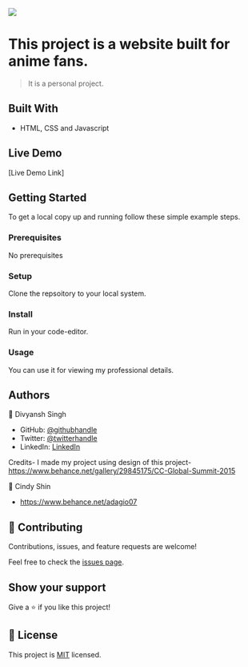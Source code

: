 ![](https://img.shields.io/badge/Microverse-blueviolet)

# This project is a website built for anime fans.
> It is a personal project.


## Built With

- HTML, CSS and Javascript

## Live Demo

[Live Demo Link]


## Getting Started




To get a local copy up and running follow these simple example steps.

### Prerequisites 
No prerequisites

### Setup
Clone the repsoitory to your local system.

### Install
Run in your code-editor.

### Usage
You can use it for viewing my professional details.







## Authors

👤 Divyansh Singh

- GitHub: [@githubhandle](https://github.com/divyanshthinks)
- Twitter: [@twitterhandle](https://twitter.com/Devilstheory1)
- LinkedIn: [LinkedIn](https://www.linkedin.com/in/divyansh-singh-a78709157/)

Credits-
I made my project using design of this project- https://www.behance.net/gallery/29845175/CC-Global-Summit-2015

👤 Cindy Shin

- https://www.behance.net/adagio07



## 🤝 Contributing

Contributions, issues, and feature requests are welcome!

Feel free to check the [issues page](../../issues/).

## Show your support

Give a ⭐️ if you like this project!


## 📝 License

This project is [MIT](./MIT.md) licensed.

